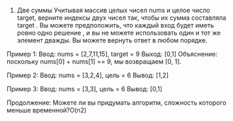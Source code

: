 1. Две суммы
Учитывая массив целых чисел nums и целое число target, верните индексы двух чисел так, чтобы их сумма составляла target .
Вы можете предположить, что каждый вход будет иметь ровно одно решение , и вы не можете использовать один и тот же элемент дважды.
Вы можете вернуть ответ в любом порядке.

Пример 1:
Ввод: nums = [2,7,11,15], target = 9
 Выход: [0,1]
 Объяснение: поскольку nums[0] + nums[1] == 9, мы возвращаем [0, 1].

Пример 2:
Ввод: nums = [3,2,4], цель = 6
 Вывод: [1,2]

Пример 3:
Ввод: nums = [3,3], цель = 6
 Вывод: [0,1]

Продолжение:  Можете ли вы придумать алгоритм, сложность которого меньше временной?O(n2) 
